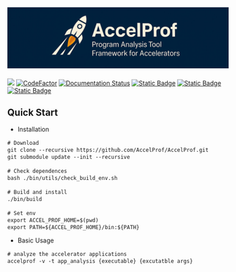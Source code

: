![](./assets/banner.jpg)
------------------------------------------------------------
[![](https://img.shields.io/badge/license-MIT-green?logo=github)](https://github.com/AccelProf/AccelProf/blob/main/LICENSE)
[![CodeFactor](https://www.codefactor.io/repository/github/accelprof/accelprof/badge?s=22e13e1fdcf3545856eaa81211ffe11221babe01)](https://www.codefactor.io/repository/github/accelprof/accelprof)
[![Documentation Status](https://readthedocs.org/projects/accelprofdocs/badge/?version=latest)](https://accelprofdocs.readthedocs.io/en/latest/)
[![Static Badge](https://img.shields.io/badge/build-passing-brightgreen?logo=Linux&label=Linux)](https://github.com/AccelProf)
[![Static Badge](https://img.shields.io/badge/build-passing-brightgreen?logo=NVIDIA&label=NVIDIA)](https://github.com/AccelProf)
[![Static Badge](https://img.shields.io/badge/build-passing-brightgreen?logo=AMD&label=AMD)](https://github.com/AccelProf)





## Quick Start

* Installation

```shell
# Download
git clone --recursive https://github.com/AccelProf/AccelProf.git
git submodule update --init --recursive

# Check dependences
bash ./bin/utils/check_build_env.sh

# Build and install
./bin/build

# Set env
export ACCEL_PROF_HOME=$(pwd)
export PATH=${ACCEL_PROF_HOME}/bin:${PATH}
```

* Basic Usage

```shell
# analyze the accelerator applications
accelprof -v -t app_analysis {executable} {excutatble args}
```
